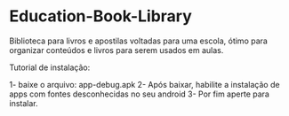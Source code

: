 # Education-Book-Library
Biblioteca para livros e apostilas voltadas para uma escola, ótimo para organizar conteúdos e livros para serem usados em aulas.

Tutorial de instalação: 

1- baixe o arquivo: app-debug.apk
2- Após baixar, habilite a instalação de apps com fontes desconhecidas no seu android 
3- Por fim aperte para instalar.